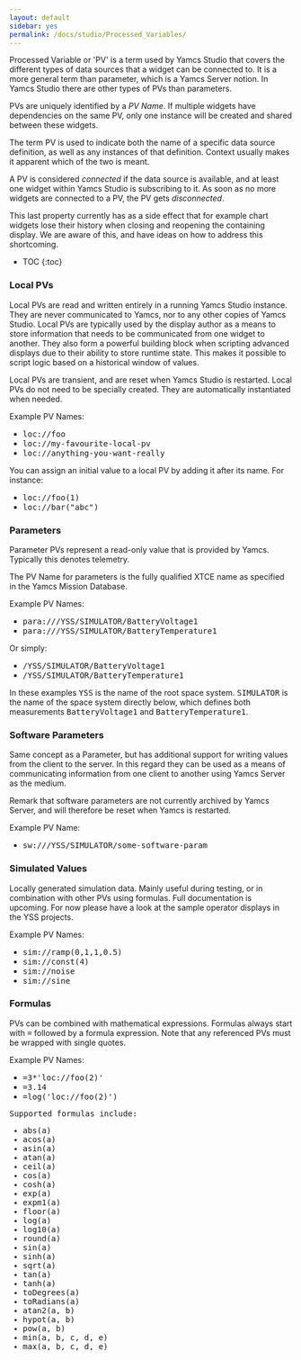 ```yaml
---
layout: default
sidebar: yes
permalink: /docs/studio/Processed_Variables/
---
```


Processed Variable or 'PV' is a term used by Yamcs Studio that covers the different types of data sources that a widget can be connected to. It is a more general term than parameter, which is a Yamcs Server notion. In Yamcs Studio there are other types of PVs than parameters.

PVs are uniquely identified by a <em>PV Name</em>. If multiple widgets have dependencies on the same PV, only one instance will be created and shared between these widgets.

The term PV is used to indicate both the name of a specific data source definition, as well as any instances of that definition. Context usually makes it apparent which of the two is meant.

A PV is considered <em>connected</em> if the data source is available, and at least one widget within Yamcs Studio is subscribing to it. As soon as no more widgets are connected to a PV, the PV gets <em>disconnected</em>.

<div class="hint">
    This last property currently has as a side effect that for example chart widgets lose their history when closing and reopening the containing display. We are aware of this, and have ideas on how to address this shortcoming.
</div>

* TOC
{:toc}

### Local PVs
Local PVs are read and written entirely in a running Yamcs Studio instance. They are never communicated to Yamcs, nor to any other copies of Yamcs Studio. Local PVs are typically used by the display author as a means to store information that needs to be communicated from one widget to another. They also form a powerful building block when scripting advanced displays due to their ability to store runtime state. This makes it possible to script logic based on a historical window of values.

Local PVs are transient, and are reset when Yamcs Studio is restarted. Local PVs do not need to be specially created. They are automatically instantiated when needed.

Example PV Names:

* <tt>loc://foo</tt>
* <tt>loc://my-favourite-local-pv</tt>
* <tt>loc://anything-you-want-really</tt>

You can assign an initial value to a local PV by adding it after its name. For instance:

* <tt>loc://foo(1)</tt>
* <tt>loc://bar("abc")</tt>


### Parameters
Parameter PVs represent a read-only value that is provided by Yamcs. Typically this denotes telemetry.

The PV Name for parameters is the fully qualified XTCE name as specified in the Yamcs Mission Database.

Example PV Names:

* <tt>para:///YSS/SIMULATOR/BatteryVoltage1</tt>
* <tt>para:///YSS/SIMULATOR/BatteryTemperature1</tt>

Or simply:

* <tt>/YSS/SIMULATOR/BatteryVoltage1</tt>
* <tt>/YSS/SIMULATOR/BatteryTemperature1</tt>

In these examples <tt>YSS</tt> is the name of the root space system. <tt>SIMULATOR</tt> is the name of the space system directly below, which defines both measurements <tt>BatteryVoltage1</tt> and <tt>BatteryTemperature1</tt>.

### Software Parameters
Same concept as a Parameter, but has additional support for writing values from the client to the server. In this regard they can be used as a means of communicating information from one client to another using Yamcs Server as the medium.

Remark that software parameters are not currently archived by Yamcs Server, and will therefore be reset when Yamcs is restarted.

Example PV Name:

* <tt>sw:///YSS/SIMULATOR/some-software-param</tt>

### Simulated Values
Locally generated simulation data. Mainly useful during testing, or in combination with other PVs using formulas. Full documentation is upcoming. For now please have a look at the sample operator displays in the YSS projects.

Example PV Names:

* <tt>sim://ramp(0,1,1,0.5)</tt>
* <tt>sim://const(4)</tt>
* <tt>sim://noise</tt>
* <tt>sim://sine</tt>

### Formulas
PVs can be combined with mathematical expressions. Formulas always start with <tt>=</tt> followed by a formula expression. Note that any referenced PVs must be wrapped with single quotes. 

Example PV Names:

* <tt>=3*'loc://foo(2)'</tt>
* <tt>=3.14</tt>
* <tt>=log('loc://foo(2)')<tt>

Supported formulas include:

* abs(a)
* acos(a)
* asin(a)
* atan(a)
* ceil(a)
* cos(a)
* cosh(a)
* exp(a)
* expm1(a)
* floor(a)
* log(a)
* log10(a)
* round(a)
* sin(a)
* sinh(a)
* sqrt(a)
* tan(a)
* tanh(a)
* toDegrees(a)
* toRadians(a)
* atan2(a, b)
* hypot(a, b)
* pow(a, b)
* min(a, b, c, d, e)
* max(a, b, c, d, e)
